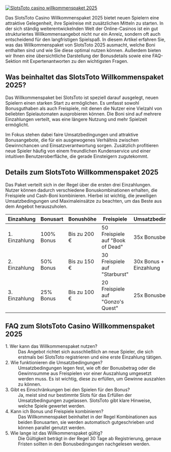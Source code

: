[![SlotsToto casino willkommenspaket 2025](https://123-caf.pages.dev/gitsignup.png)](https://vrmoo.ru/Bt82HjjY)

<p>Das SlotsToto Casino Willkommenspaket 2025 bietet neuen Spielern eine attraktive Gelegenheit, ihre Spielreise mit zusätzlichen Mitteln zu starten. In der sich ständig weiterentwickelnden Welt der Online-Casinos ist ein gut strukturiertes Willkommensangebot nicht nur ein Anreiz, sondern oft auch entscheidend für den langfristigen Spielspaß. In diesem Artikel erfahren Sie, was das Willkommenspaket von SlotsToto 2025 ausmacht, welche Boni enthalten sind und wie Sie diese optimal nutzen können. Außerdem bieten wir Ihnen eine übersichtliche Darstellung der Bonusdetails sowie eine FAQ-Sektion mit Expertenantworten zu den wichtigsten Fragen.</p>  <h2>Was beinhaltet das SlotsToto Willkommenspaket 2025?</h2> <p>Das Willkommenspaket bei SlotsToto ist speziell darauf ausgelegt, neuen Spielern einen starken Start zu ermöglichen. Es umfasst sowohl Bonusguthaben als auch Freispiele, mit denen die Nutzer eine Vielzahl von beliebten Spielautomaten ausprobieren können. Die Boni sind auf mehrere Einzahlungen verteilt, was eine längere Nutzung und mehr Spielzeit ermöglicht.</p> <p>Im Fokus stehen dabei faire Umsatzbedingungen und attraktive Bonusangebote, die für ein ausgewogenes Verhältnis zwischen Gewinnchancen und Einsatzverantwortung sorgen. Zusätzlich profitieren neue Spieler häufig von einem freundlichen Kundenservice und einer intuitiven Benutzeroberfläche, die gerade Einsteigern zugutekommt.</p>  <h2>Details zum SlotsToto Willkommenspaket 2025</h2> <p>Das Paket verteilt sich in der Regel über die ersten drei Einzahlungen. Nutzer können dadurch verschiedene Bonuskombinationen erhalten, die Freispiele und Cash-Boni kombinieren. Hierbei ist wichtig, die jeweiligen Umsatzbedingungen und Maximaleinsätze zu beachten, um das Beste aus dem Angebot herauszuholen.</p>  <table>   <thead>     <tr>       <th>Einzahlung</th>       <th>Bonusart</th>       <th>Bonushöhe</th>       <th>Freispiele</th>       <th>Umsatzbedingungen</th>     </tr>   </thead>   <tbody>     <tr>       <td>1. Einzahlung</td>       <td>100% Bonus</td>       <td>Bis zu 200 €</td>       <td>50 Freispiele auf "Book of Dead"</td>       <td>35x Bonusbetrag</td>     </tr>     <tr>       <td>2. Einzahlung</td>       <td>50% Bonus</td>       <td>Bis zu 150 €</td>       <td>30 Freispiele auf "Starburst"</td>       <td>30x Bonus + Einzahlung</td>     </tr>     <tr>       <td>3. Einzahlung</td>       <td>25% Bonus</td>       <td>Bis zu 100 €</td>       <td>20 Freispiele auf "Gonzo's Quest"</td>       <td>25x Bonusbetrag</td>     </tr>   </tbody> </table>  <h2>FAQ zum SlotsToto Casino Willkommenspaket 2025</h2> <dl>   <dt>1. Wer kann das Willkommenspaket nutzen?</dt>   <dd>Das Angebot richtet sich ausschließlich an neue Spieler, die sich erstmals bei SlotsToto registrieren und eine erste Einzahlung tätigen.</dd>    <dt>2. Wie funktionieren die Umsatzbedingungen?</dt>   <dd>Umsatzbedingungen legen fest, wie oft der Bonusbetrag oder die Gewinnsumme aus Freispielen vor einer Auszahlung umgesetzt werden muss. Es ist wichtig, diese zu erfüllen, um Gewinne auszahlen zu können.</dd>    <dt>3. Gibt es Einschränkungen bei den Spielen für den Bonus?</dt>   <dd>Ja, meist sind nur bestimmte Slots für das Erfüllen der Umsatzbedingungen zugelassen. SlotsToto gibt klare Hinweise, welche Spiele gewertet werden.</dd>    <dt>4. Kann ich Bonus und Freispiele kombinieren?</dt>   <dd>Das Willkommenspaket beinhaltet in der Regel Kombinationen aus beiden Bonusarten, sie werden automatisch gutgeschrieben und können parallel genutzt werden.</dd>    <dt>5. Wie lange ist das Willkommenspaket gültig?</dt>   <dd>Die Gültigkeit beträgt in der Regel 30 Tage ab Registrierung, genaue Fristen sollten in den Bonusbedingungen nachgelesen werden.</dd> </dl>